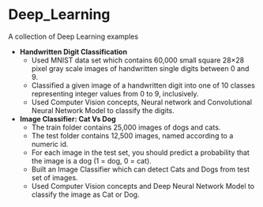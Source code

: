 # Deep_Learning
A collection of Deep Learning examples

<ul> 
  <li><b>Handwritten Digit Classification</b>
    <ul> 
      <li>Used MNIST data set which contains 60,000 small square 28×28 pixel gray scale images of handwritten single digits between 0 and 9.
      <li>Classified a given image of a handwritten digit into one of 10 classes representing integer values from 0 to 9, inclusively.
      <li> Used Computer Vision concepts, Neural network and Convolutional Neural Network Model to classify the digits.
    </ul> 
  <li><b>Image Classifier: Cat Vs Dog</b>
    <ul> 
      <li>The train folder contains 25,000 images of dogs and cats.
      <li>The test folder contains 12,500 images, named according to a numeric id. 
      <li>For each image in the test set, you should predict a probability that the image is a dog (1 = dog, 0 = cat).
      <li>Built an Image Classifier which can detect Cats and Dogs from test set of images.
      <li>Used Computer Vision concepts and Deep Neural Network Model to classify the image as Cat or Dog. 
    </ul>  
</ul>
